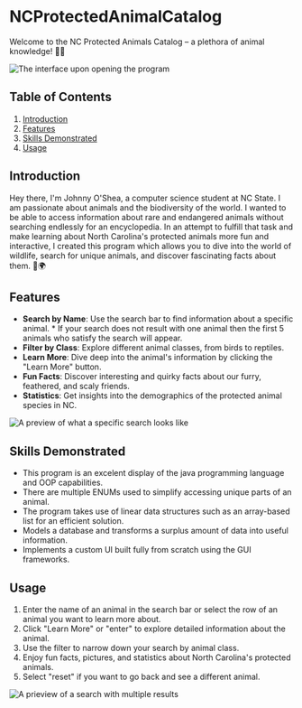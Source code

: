 # NCProtectedAnimalCatalog
Welcome to the NC Protected Animals Catalog – a plethora of animal knowledge! 🦁🌿

![The interface upon opening the program](https://github.com/Johnny-OShea/NCProtectedAnimalCatalog/assets/134244395/2b7487d9-9ea1-4738-84b9-56798ebeaea1)


## Table of Contents
1. [Introduction](#introduction)
2. [Features](#features)
3. [Skills Demonstrated](#skills)
4. [Usage](#usage)

## Introduction

Hey there, I'm Johnny O'Shea, a computer science student at NC State. I am passionate about animals and the biodiversity of the world. I wanted to 
be able to access information about rare and endangered animals without searching endlessly for an encyclopedia. In an attempt to fulfill that task
and make learning about North Carolina's protected animals more fun and interactive, I created this program which allows you to dive into the world 
of wildlife, search for unique animals, and discover fascinating facts about them. 🐾🌍

## Features

- **Search by Name**: Use the search bar to find information about a specific animal.
      * If your search does not result with one animal then the first 5 animals who satisfy the search will appear.
- **Filter by Class**: Explore different animal classes, from birds to reptiles.
- **Learn More**: Dive deep into the animal's information by clicking the "Learn More" button.
- **Fun Facts**: Discover interesting and quirky facts about our furry, feathered, and scaly friends.
- **Statistics**: Get insights into the demographics of the protected animal species in NC.

![A preview of what a specific search looks like](https://github.com/Johnny-OShea/NCProtectedAnimalCatalog/assets/134244395/196c02c5-9088-4e82-b1bb-6eec138f3e50)

## Skills Demonstrated
- This program is an excelent display of the java programming language and OOP capabilities.
- There are multiple ENUMs used to simplify accessing unique parts of an animal.
- The program takes use of linear data structures such as an array-based list for an efficient solution.
- Models a database and transforms a surplus amount of data into useful information.
- Implements a custom UI built fully from scratch using the GUI frameworks. 
  
## Usage

1. Enter the name of an animal in the search bar or select the row of an animal you want to learn more about.
2. Click "Learn More" or "enter" to explore detailed information about the animal.
3. Use the filter to narrow down your search by animal class.
4. Enjoy fun facts, pictures, and statistics about North Carolina's protected animals.
5. Select "reset" if you want to go back and see a different animal.

![A prieview of a search with multiple results](https://github.com/Johnny-OShea/NCProtectedAnimalCatalog/assets/134244395/09277d4a-d4cb-4a5a-b7c1-2e970feefcc8)

